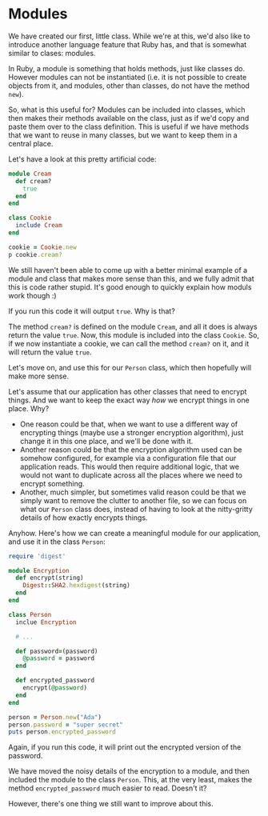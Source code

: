 # Modules

We have created our first, little class. While we're at this, we'd also like to
introduce another language feature that Ruby has, and that is somewhat similar
to clases: modules.

In Ruby, a module is something that holds methods, just like classes do. However
modules can not be instantiated (i.e. it is not possible to create objects from
it, and modules, other than classes, do not have the method `new`).

So, what is this useful for? Modules can be included into classes, which then
makes their methods available on the class, just as if we'd copy and paste them
over to the class definition. This is useful if we have methods that we want to
reuse in many classes, but we want to keep them in a central place.

Let's have a look at this pretty artificial code:

```ruby
module Cream
  def cream?
    true
  end
end

class Cookie
  include Cream
end

cookie = Cookie.new
p cookie.cream?
```

We still haven't been able to come up with a better minimal example of a module
and class that makes more sense than this, and we fully admit that this is code
rather stupid. It's good enough to quickly explain how moduls work though :)

If you run this code it will output `true`. Why is that?

The method `cream?` is defined on the module `Cream`, and all it does is always
return the value `true`. Now, this module is included into the class `Cookie`.
So, if we now instantiate a cookie, we can call the method `cream?` on it,
and it will return the value `true`.

Let's move on, and use this for our `Person` class, which then hopefully will
make more sense.

Let's assume that our application has other classes that need to encrypt things.
And we want to keep the exact way *how* we encrypt things in one place. Why?

* One reason could be that, when we want to use a different way of encrypting
  things (maybe use a stronger encryption algorithm), just change it in this
  one place, and we'll be done with it.
* Another reason could be that the encryption algorithm used can be somehow
  configured, for example via a configuration file that our application reads.
  This would then require additional logic, that we would not want to duplicate
  across all the places where we need to encrypt something.
* Another, much simpler, but sometimes valid reason could be that we simply
  want to remove the clutter to another file, so we can focus on what our
  `Person` class does, instead of having to look at the nitty-gritty details
  of how exactly encrypts things.

Anyhow. Here's how we can create a meaningful module for our application,
and use it in the class `Person`:

```ruby
require 'digest'

module Encryption
  def encrypt(string)
    Digest::SHA2.hexdigest(string)
  end
end

class Person
  inclue Encryption

  # ...

  def password=(password)
    @password = password
  end

  def encrypted_password
    encrypt(@password)
  end
end

person = Person.new("Ada")
person.password = "super secret"
puts person.encrypted_password
```

Again, if you run this code, it will print out the encrypted version of the
password.

We have moved the noisy details of the encryption to a module, and then
included the module to the class `Person`.  This, at the very least, makes the
method `encrypted_password` much easier to read. Doesn't it?

However, there's one thing we still want to improve about this.
